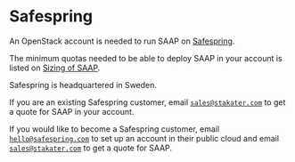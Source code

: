# Safespring

An OpenStack account is needed to run SAAP on [Safespring](https://www.safespring.com/).

The minimum quotas needed to be able to deploy SAAP in your account is listed on [Sizing of SAAP](../../for-administrators/plan-your-environment/sizing.md).

Safespring is headquartered in Sweden.

If you are an existing Safespring customer, email [`sales@stakater.com`](mailto:sales@stakater.com) to get a quote for SAAP in your account.

If you would like to become a Safespring customer, email [`hello@safespring.com`](mailto:hello@safespring.com) to set up an account in their public cloud and email [`sales@stakater.com`](mailto:sales@stakater.com) to get a quote for SAAP.
